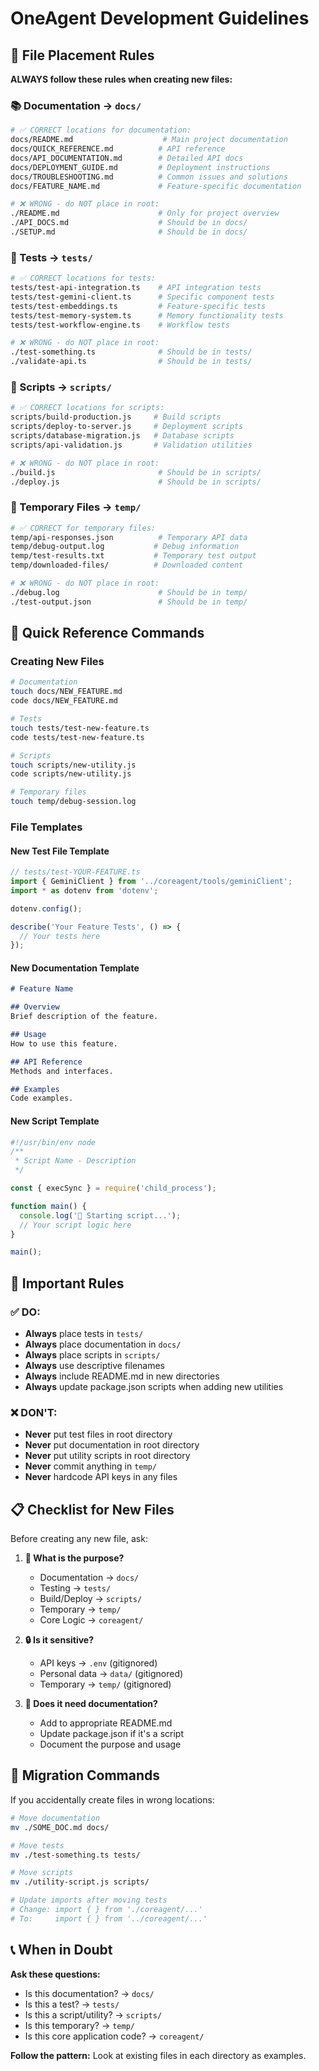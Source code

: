 # OneAgent Development Guidelines

## 📁 File Placement Rules

**ALWAYS follow these rules when creating new files:**

### 📚 Documentation → `docs/`
```bash
# ✅ CORRECT locations for documentation:
docs/README.md                    # Main project documentation
docs/QUICK_REFERENCE.md          # API reference
docs/API_DOCUMENTATION.md        # Detailed API docs
docs/DEPLOYMENT_GUIDE.md         # Deployment instructions
docs/TROUBLESHOOTING.md          # Common issues and solutions
docs/FEATURE_NAME.md             # Feature-specific documentation

# ❌ WRONG - do NOT place in root:
./README.md                      # Only for project overview
./API_DOCS.md                    # Should be in docs/
./SETUP.md                       # Should be in docs/
```

### 🧪 Tests → `tests/`
```bash
# ✅ CORRECT locations for tests:
tests/test-api-integration.ts    # API integration tests
tests/test-gemini-client.ts      # Specific component tests
tests/test-embeddings.ts         # Feature-specific tests
tests/test-memory-system.ts      # Memory functionality tests
tests/test-workflow-engine.ts    # Workflow tests

# ❌ WRONG - do NOT place in root:
./test-something.ts              # Should be in tests/
./validate-api.ts                # Should be in tests/
```

### 🔧 Scripts → `scripts/`
```bash
# ✅ CORRECT locations for scripts:
scripts/build-production.js     # Build scripts
scripts/deploy-to-server.js     # Deployment scripts
scripts/database-migration.js   # Database scripts
scripts/api-validation.js       # Validation utilities

# ❌ WRONG - do NOT place in root:
./build.js                       # Should be in scripts/
./deploy.js                      # Should be in scripts/
```

### 📁 Temporary Files → `temp/`
```bash
# ✅ CORRECT for temporary files:
temp/api-responses.json          # Temporary API data
temp/debug-output.log           # Debug information
temp/test-results.txt           # Temporary test output
temp/downloaded-files/          # Downloaded content

# ❌ WRONG - do NOT place in root:
./debug.log                      # Should be in temp/
./test-output.json               # Should be in temp/
```

## 🎯 Quick Reference Commands

### Creating New Files
```bash
# Documentation
touch docs/NEW_FEATURE.md
code docs/NEW_FEATURE.md

# Tests  
touch tests/test-new-feature.ts
code tests/test-new-feature.ts

# Scripts
touch scripts/new-utility.js
code scripts/new-utility.js

# Temporary files
touch temp/debug-session.log
```

### File Templates

#### New Test File Template
```typescript
// tests/test-YOUR-FEATURE.ts
import { GeminiClient } from '../coreagent/tools/geminiClient';
import * as dotenv from 'dotenv';

dotenv.config();

describe('Your Feature Tests', () => {
  // Your tests here
});
```

#### New Documentation Template
```markdown
# Feature Name

## Overview
Brief description of the feature.

## Usage
How to use this feature.

## API Reference
Methods and interfaces.

## Examples
Code examples.
```

#### New Script Template
```javascript
#!/usr/bin/env node
/**
 * Script Name - Description
 */

const { execSync } = require('child_process');

function main() {
  console.log('🔧 Starting script...');
  // Your script logic here
}

main();
```

## 🚨 Important Rules

### ✅ DO:
- **Always** place tests in `tests/`
- **Always** place documentation in `docs/`
- **Always** place scripts in `scripts/`
- **Always** use descriptive filenames
- **Always** include README.md in new directories
- **Always** update package.json scripts when adding new utilities

### ❌ DON'T:
- **Never** put test files in root directory
- **Never** put documentation in root directory
- **Never** put utility scripts in root directory
- **Never** commit anything in `temp/`
- **Never** hardcode API keys in any files

## 📋 Checklist for New Files

Before creating any new file, ask:

1. **🎯 What is the purpose?**
   - Documentation → `docs/`
   - Testing → `tests/`
   - Build/Deploy → `scripts/`
   - Temporary → `temp/`
   - Core Logic → `coreagent/`

2. **🔒 Is it sensitive?**
   - API keys → `.env` (gitignored)
   - Personal data → `data/` (gitignored)
   - Temporary → `temp/` (gitignored)

3. **📝 Does it need documentation?**
   - Add to appropriate README.md
   - Update package.json if it's a script
   - Document the purpose and usage

## 🔄 Migration Commands

If you accidentally create files in wrong locations:

```bash
# Move documentation
mv ./SOME_DOC.md docs/

# Move tests
mv ./test-something.ts tests/

# Move scripts
mv ./utility-script.js scripts/

# Update imports after moving tests
# Change: import { } from './coreagent/...'
# To:     import { } from '../coreagent/...'
```

## 📞 When in Doubt

**Ask these questions:**
- Is this documentation? → `docs/`
- Is this a test? → `tests/`
- Is this a script/utility? → `scripts/`
- Is this temporary? → `temp/`
- Is this core application code? → `coreagent/`

**Follow the pattern:** Look at existing files in each directory as examples.
